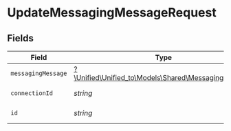 # UpdateMessagingMessageRequest


## Fields

| Field                                                                                          | Type                                                                                           | Required                                                                                       | Description                                                                                    |
| ---------------------------------------------------------------------------------------------- | ---------------------------------------------------------------------------------------------- | ---------------------------------------------------------------------------------------------- | ---------------------------------------------------------------------------------------------- |
| `messagingMessage`                                                                             | [?\Unified\Unified_to\Models\Shared\MessagingMessage](../../Models/Shared/MessagingMessage.md) | :heavy_minus_sign:                                                                             | N/A                                                                                            |
| `connectionId`                                                                                 | *string*                                                                                       | :heavy_check_mark:                                                                             | ID of the connection                                                                           |
| `id`                                                                                           | *string*                                                                                       | :heavy_check_mark:                                                                             | ID of the Message                                                                              |